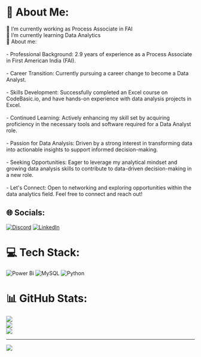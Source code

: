 # 💫 About Me:
🔭 I’m currently working as Process Associate in FAI<br>🌱 I’m currently learning Data Analytics<br>💬 About me:<br> <br>- Professional Background: 2.9 years of experience as a Process Associate in First American India (FAI).<br><br>- Career Transition: Currently pursuing a career change to become a Data Analyst.<br><br>- Skills Development: Successfully completed an Excel course on CodeBasic.io, and have hands-on experience with data analysis projects in Excel.<br><br>- Continued Learning: Actively enhancing my skill set by acquiring proficiency in the necessary tools and software required for a Data Analyst role.<br><br>- Passion for Data Analysis: Driven by a strong interest in transforming data into actionable insights to support informed decision-making.<br><br>- Seeking Opportunities: Eager to leverage my analytical mindset and growing data analysis skills to contribute to data-driven decision-making in a new role.<br><br>- Let's Connect: Open to networking and exploring opportunities within the data analytics field. Feel free to connect and reach out!<br>


## 🌐 Socials:
[![Discord](https://img.shields.io/badge/Discord-%237289DA.svg?logo=discord&logoColor=white)](https://discord.gg/vignesh_srinivasan) [![LinkedIn](https://img.shields.io/badge/LinkedIn-%230077B5.svg?logo=linkedin&logoColor=white)](https://linkedin.com/in/www.linkedin.com/in/vigneshsrinivasan27) 

# 💻 Tech Stack:
![Power Bi](https://img.shields.io/badge/power_bi-F2C811?style=for-the-badge&logo=powerbi&logoColor=black) ![MySQL](https://img.shields.io/badge/mysql-%2300000f.svg?style=for-the-badge&logo=mysql&logoColor=white) ![Python](https://img.shields.io/badge/python-3670A0?style=for-the-badge&logo=python&logoColor=ffdd54)
# 📊 GitHub Stats:
![](https://github-readme-stats.vercel.app/api?username=VigneshSrinivasan44&theme=swift&hide_border=false&include_all_commits=true&count_private=true)<br/>
![](https://github-readme-streak-stats.herokuapp.com/?user=VigneshSrinivasan44&theme=swift&hide_border=false)<br/>
![](https://github-readme-stats.vercel.app/api/top-langs/?username=VigneshSrinivasan44&theme=swift&hide_border=false&include_all_commits=true&count_private=true&layout=compact)

---
[![](https://visitcount.itsvg.in/api?id=VigneshSrinivasan44&icon=5&color=12)](https://visitcount.itsvg.in)

<!-- Proudly created with GPRM ( https://gprm.itsvg.in ) -->
